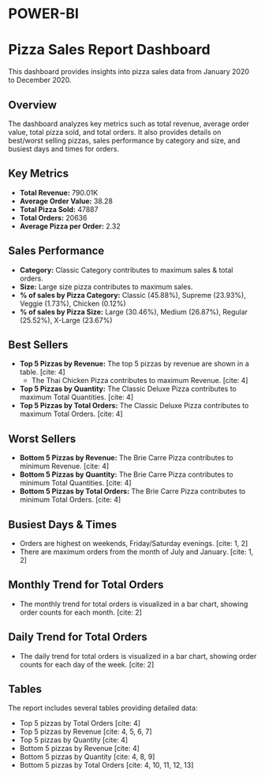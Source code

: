 # POWER-BI

# Pizza Sales Report Dashboard

This dashboard provides insights into pizza sales data from January 2020 to December 2020.

## Overview

The dashboard analyzes key metrics such as total revenue, average order value, total pizza sold, and total orders. It also provides details on best/worst selling pizzas, sales performance by category and size, and busiest days and times for orders.

## Key Metrics

* **Total Revenue:** 790.01K
* **Average Order Value:** 38.28
* **Total Pizza Sold:** 47887
* **Total Orders:** 20636
* **Average Pizza per Order:** 2.32

## Sales Performance

* **Category:** Classic Category contributes to maximum sales & total orders.
* **Size:** Large size pizza contributes to maximum sales.
* **% of sales by Pizza Category:** Classic (45.88%), Supreme (23.93%), Veggie (1.73%), Chicken (0.12%)
* **% of sales by Pizza Size:** Large (30.46%), Medium (26.87%), Regular (25.52%), X-Large (23.67%)

## Best Sellers

* **Top 5 Pizzas by Revenue:** The top 5 pizzas by revenue are shown in a table. [cite: 4]
    * The Thai Chicken Pizza contributes to maximum Revenue. [cite: 4]
* **Top 5 Pizzas by Quantity:** The Classic Deluxe Pizza contributes to maximum Total Quantities. [cite: 4]
* **Top 5 Pizzas by Total Orders:** The Classic Deluxe Pizza contributes to maximum Total Orders. [cite: 4]

## Worst Sellers

* **Bottom 5 Pizzas by Revenue:** The Brie Carre Pizza contributes to minimum Revenue. [cite: 4]
* **Bottom 5 Pizzas by Quantity:** The Brie Carre Pizza contributes to minimum Total Quantities. [cite: 4]
* **Bottom 5 Pizzas by Total Orders:** The Brie Carre Pizza contributes to minimum Total Orders. [cite: 4]

## Busiest Days & Times

* Orders are highest on weekends, Friday/Saturday evenings. [cite: 1, 2]
* There are maximum orders from the month of July and January. [cite: 1, 2]

## Monthly Trend for Total Orders

* The monthly trend for total orders is visualized in a bar chart, showing order counts for each month. [cite: 2]

## Daily Trend for Total Orders

* The daily trend for total orders is visualized in a bar chart, showing order counts for each day of the week. [cite: 2]

## Tables

The report includes several tables providing detailed data:

* Top 5 pizzas by Total Orders [cite: 4]
* Top 5 pizzas by Revenue [cite: 4, 5, 6, 7]
* Top 5 pizzas by Quantity [cite: 4]
* Bottom 5 pizzas by Revenue [cite: 4]
* Bottom 5 pizzas by Quantity [cite: 4, 8, 9]
* Bottom 5 pizzas by Total Orders [cite: 4, 10, 11, 12, 13]
